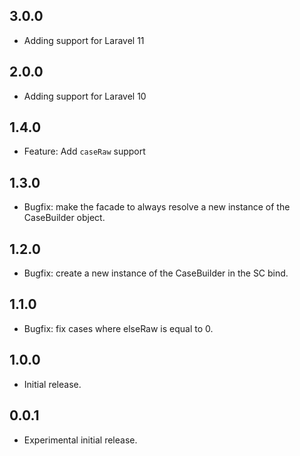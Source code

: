 ## 3.0.0
- Adding support for Laravel 11

## 2.0.0
- Adding support for Laravel 10

## 1.4.0
- Feature: Add `caseRaw` support

## 1.3.0

- Bugfix: make the facade to always resolve a new instance of the CaseBuilder object.

## 1.2.0

- Bugfix: create a new instance of the CaseBuilder in the SC bind.

## 1.1.0

- Bugfix: fix cases where elseRaw is equal to 0.

## 1.0.0

- Initial release.

## 0.0.1

- Experimental initial release.
